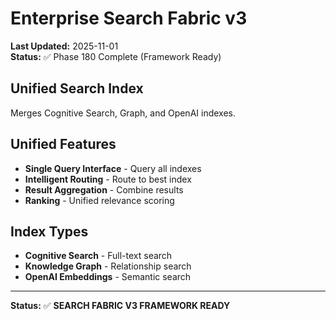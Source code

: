 # Enterprise Search Fabric v3

**Last Updated:** 2025-11-01  
**Status:** ✅ Phase 180 Complete (Framework Ready)

## Unified Search Index

Merges Cognitive Search, Graph, and OpenAI indexes.

## Unified Features

- **Single Query Interface** - Query all indexes
- **Intelligent Routing** - Route to best index
- **Result Aggregation** - Combine results
- **Ranking** - Unified relevance scoring

## Index Types

- **Cognitive Search** - Full-text search
- **Knowledge Graph** - Relationship search
- **OpenAI Embeddings** - Semantic search

---

**Status:** ✅ **SEARCH FABRIC V3 FRAMEWORK READY**
